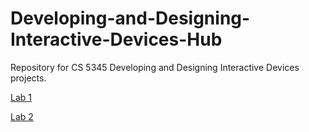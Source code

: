 # Developing-and-Designing-Interactive-Devices-Hub
Repository for CS 5345 Developing and Designing Interactive Devices projects.

[Lab 1](https://github.com/bendnorman/IDD-Fa18-Lab1/blob/master/README.md)

[Lab 2](https://github.com/bendnorman/IDD-Fa18-Lab2)
